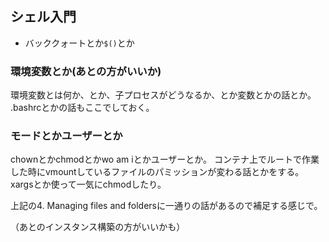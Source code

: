 ## シェル入門

  - バッククォートとか`$()`とか

### 環境変数とか(あとの方がいいか)

環境変数とは何か、とか、子プロセスがどうなるか、とか変数とかの話とか。
.bashrcとかの話もここでしておく。

### モードとかユーザーとか

chownとかchmodとかwo am iとかユーザーとか。
コンテナ上でルートで作業した時にvmountしているファイルのパミッションが変わる話とかをする。
xargsとか使って一気にchmodしたり。

上記の4. Managing files and foldersに一通りの話があるので補足する感じで。

（あとのインスタンス構築の方がいいかも）